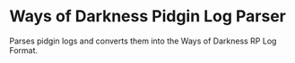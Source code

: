 # Ways of Darkness Pidgin Log Parser

Parses pidgin logs and converts them into the Ways of Darkness RP Log Format.
